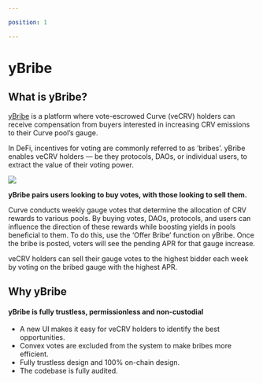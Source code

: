 ```yaml
---

position: 1

---
```


# yBribe

## What is yBribe?

[yBribe](https://ybribe.com) is a platform where vote-escrowed Curve (veCRV) holders can receive compensation from buyers interested in increasing CRV emissions to their Curve pool’s gauge.

In DeFi, incentives for voting are commonly referred to as ‘bribes’. yBribe enables veCRV holders — be they protocols, DAOs, or individual users, to extract the value of their voting power.

![](https://i.imgur.com/WedS2iP.png)

**yBribe pairs users looking to buy votes, with those looking to sell them.**

Curve conducts weekly gauge votes that determine the allocation of CRV rewards to various pools. By buying votes, DAOs, protocols, and users can influence the direction of these rewards while boosting yields in pools beneficial to them. To do this, use the ‘Offer Bribe’ function on yBribe. Once the bribe is posted, voters will see the pending APR for that gauge increase.

veCRV holders can sell their gauge votes to the highest bidder each week by voting on the bribed gauge with the highest APR.

## Why yBribe

#### yBribe is fully trustless, permissionless and non-custodial

* A new UI makes it easy for veCRV holders to identify the best opportunities.
* Convex votes are excluded from the system to make bribes more efficient.
* Fully trustless design and 100% on-chain design.
* The codebase is fully audited.
